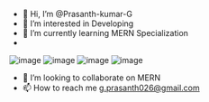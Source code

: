 - 👋 Hi, I’m @Prasanth-kumar-G
- 👀 I’m interested in Developing
- 🌱 I’m currently learning  MERN Specialization
- 

  ![image](https://user-images.githubusercontent.com/91778918/136649119-10c2a207-7403-4bb2-b41b-c04ddd4f9f5d.png)
  ![image](https://user-images.githubusercontent.com/91778918/136649139-33f1a491-6ee9-4a7e-8f75-b47d4afb3459.png)
![image](https://user-images.githubusercontent.com/91778918/136649149-bfaada51-21cf-46f7-a26e-aeb5ebc00b26.png)
![image](https://user-images.githubusercontent.com/91778918/136649192-44e08bd3-12bf-4e61-a4ea-95b72971c687.png)




- 💞️ I’m looking to collaborate on MERN
- 📫 How to reach me g.prasanth026@gmail.com

<!---
Prasanth-kumar-G/Prasanth-kumar-G is a ✨ special ✨ repository because its `README.md` (this file) appears on your GitHub profile.
You can click the Preview link to take a look at your changes.
--->
